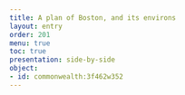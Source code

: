 ```yaml
---
title: A plan of Boston, and its environs
layout: entry
order: 201
menu: true
toc: true
presentation: side-by-side
object:
- id: commonwealth:3f462w352
---
```

